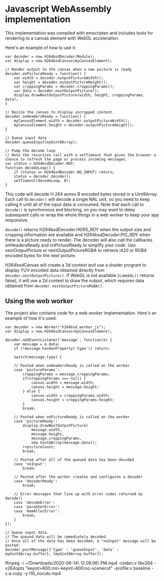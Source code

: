 # Javascript WebAssembly implementation

This implementation was compiled with emscripten and includes tools for rendering to a canvas element with WebGL acceleration.

Here's an example of how to use it:
```
var decoder = new H264bsdDecoder(Module);
var display = new H264bsdCanvas(myCanvasElement);

// Render output to the canvas when a new picture is ready
decoder.onPictureReady = function() {
    var width = decoder.outputPictureWidth();
    var height = decoder.outputPictureHeight();
    var croppingParams = decoder.croppingParams();
    var data = decoder.nextOutputPicture();
    display.drawNextOutputPicture(width, height, croppingParams, data);
}

// Resize the canvas to display uncropped content.
decoder.onHeadersReady = function() {
    myCanvasElement.width = decoder.outputPictureWidth();
    myCanvasElement.height = decoder.outputPictureHeight();
}

// Queue input data
decoder.queueInput(myUint8Array);

// Pump the decode loop
// Note the recursive call with a setTimeout that gives the browser a chance to refresh the page or process incoming messages.
var status = H264bsdDecoder.RDY;
function decodeLoop() {
    if (status == H264bsdDecoder.NO_INPUT) return;
    status = decoder.decode();
    setTimeout(decodeLoop, 0);
}
```

This code will decode H.264 annex B encoded bytes stored in a Uint8Array. Each call to `decode()` will decode a single NAL unit, so you need to keep calling it until all of the input data is consumed. Note that each call to `decode()` is synchronous and blocking, so you may want to delay subsequent calls or wrap the whole things in a web worker to keep your app responsive.

`decode()` returns H264bsdDecoder.HDRS_RDY when the output size and cropping information are available and H264bsdDecoder.PIC_RDY when there is a picture ready to render. The decoder will also call the callbacks onHeadersReady and onPictureReady to simplify your code. Use nextOutputPicture or nextOutputPictureRGBA to retrieve i420 or RGBA encoded bytes for the next picture.

H264bsdCanvas will create a 3d context and use a shader program to display YUV encoded data obtained directly from `decoder.nextOutputPicture()`. If WebGL is not available (`isWebGL()` returns false), it will use a 2d context to draw the output, which requires data obtained from `decoder.nextOutputPictureRGBA()`.

## Using the web worker

The project also contains code for a web worker implementation. Here's an example of how it's used:
```
var decoder = new Worker("h264bsd_worker.js");
var display = new H264bsdCanvas(myCanvasElement);

decoder.addEventListener('message', function(e) {
    var message = e.data;
    if (!message.hasOwnProperty('type')) return;

    switch(message.type) {

    // Posted when onHeadersReady is called on the worker
    case 'pictureParams':
        croppingParams = message.croppingParams;
        if(croppingParams === null) {
            canvas.width = message.width;
            canvas.height = message.height;
        } else {
            canvas.width = croppingParams.width;
            canvas.height = croppingParams.height;
        }
        break;

    // Posted when onPictureReady is called on the worker
    case 'pictureReady':
        display.drawNextOutputPicture(
            message.width,
            message.height,
            message.croppingParams,
            new Uint8Array(message.data));
        ++pictureCount;
        break;

    // Posted after all of the queued data has been decoded
    case 'noInput':
        break;

    // Posted after the worker creates and configures a decoder
    case 'decoderReady':
        break;

    // Error messages that line up with error codes returned by decode()
    case 'decodeError':
    case 'paramSetError':
    case 'memAllocError':
        break;
    }
});

// Queue input data.
// The queued data will be immediately decoded.
// Once all of the data has been decoded, a "noInput" message will be posted.
decoder.postMessage({'type' : 'queueInput', 'data' : myUint8Array.buffer}, [myUint8Array.buffer]);

```



ffmpeg -i ~/Downloads/2020-06-14\ 12.09.06\ PM.mp4 -codec:v libx264 -x264opts "keyint=600:min-keyint=600:no-scenecut" -profile:v baseline -c:a copy -y t10_nocuts.mp4
